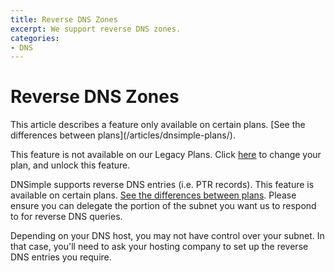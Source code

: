 ```yaml
---
title: Reverse DNS Zones
excerpt: We support reverse DNS zones.
categories:
- DNS
---
```


# Reverse DNS Zones

<info>
This article describes a feature only available on certain plans. [See the differences between plans](/articles/dnsimple-plans/).

This feature is not available on our Legacy Plans. Click [here](/articles/changing-plans/) to change your plan, and unlock this feature.
</info>

DNSimple supports reverse DNS entries (i.e. PTR records). This feature is available on certain plans. [See the differences between plans](/articles/dnsimple-plans/). Please ensure you can delegate the portion of the subnet you want us to respond to for reverse DNS queries.

Depending on your DNS host, you may not have control over your subnet. In that case, you'll need to ask your hosting company to set up the reverse DNS entries you require.
